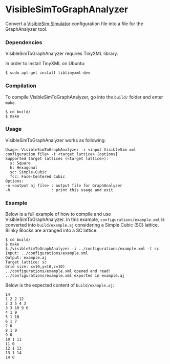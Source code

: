 # VisibleSimToGraphAnalyzer

Convert a [VisibleSim Simulator](http://projects.femto-st.fr/projet-visiblesim/) configuration file into a file for the GraphAnalyzer tool.

### Dependencies

VisibleSimToGraphAnalyzer requires TinyXML library.

In order to install TinyXML on Ubuntu:

```
$ sudo apt-get install libtinyxml-dev
```
### Compilation

To compile VisibleSimToGraphAnalyzer, go into the `build/` folder and enter `make`.

```
$ cd build/
$ make
```

### Usage

VisibleSimToGraphAnalyzer works as following:

```
Usage: VisibleSimToGraphAnalyzer -i <input VisibleSim xml configuration file> -t <target lattice> [options]
Supported target lattices (<target lattice>): 
  s: Square
  h: Hexagonal
  sc: Simple-Cubic
  fcc: Face-Centered Cubic
Options:
-o <output aj file> : output file for GraphAnalyzer
-h                  : print this usage and exit
```

### Example

Below is a full example of how to compile and use VisibleSimToGraphAnalyzer. In this example, `configurations/example.xml` is converted into `build/example.aj` considering a Simple Cubic (SC) lattice. Blinky Blocks are arranged into a SC lattice.

```
$ cd build/
$ make
$./visibleSimToGraphAnalyzer -i ../configurations/example.xml -t sc
Input: ../configurations/example.xml
Output: example.aj
Target lattice: sc
Grid size: x=10,y=10,z=10)
../configurations/example.xml opened and read!
../configurations/example.xml exported in example.aj
```

Below is the expected content of `build/example.aj`:
```
14
1 2 2 12
2 3 5 4 3
3 3 10 9 6
4 1 9
5 1 10
6 1 7
7 0
8 1 9
9 0
10 1 11
11 0
12 1 13
13 1 14
14 0

```